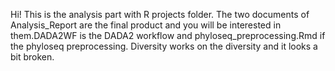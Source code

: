 Hi! This is the analysis part with R projects folder.
The two documents of Analysis_Report are the final product and you will be interested in them.DADA2WF is the DADA2 workflow and phyloseq_preprocessing.Rmd if the phyloseq preprocessing. Diversity works on the diversity and it looks a bit broken.